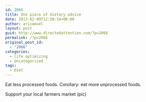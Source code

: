 ```yaml
---
id: 2066
title: One piece of dietary advice
date: 2013-02-09T12:50:54+00:00
author: arisamuel
layout: post
guid: http://www.directedattention.com/?p=2066
permalink: /?p=2066
original_post_id:
  - "2066"
categories:
  - life optimizing
  - Uncategorized
tags:
  - Diet
---
```

Eat less processed foods. Corollary: eat more unprocessed foods.

Support your local farmers market (pic)